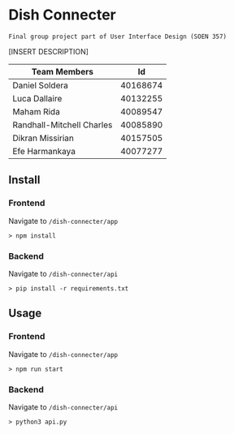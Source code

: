 # Dish Connecter
`Final group project part of User Interface Design (SOEN 357)`

[INSERT DESCRIPTION]

| Team Members |  Id |
| -- | -- |
| Daniel Soldera |  40168674 |
| Luca Dallaire   |  40132255 |
| Maham Rida   |  40089547 |
| Randhall-Mitchell Charles   |  40085890 |
| Dikran Missirian   |  40157505 |
| Efe Harmankaya   |  40077277 |

## Install

### Frontend

Navigate to `/dish-connecter/app`
```
> npm install
```
### Backend

Navigate to `/dish-connecter/api`
```
> pip install -r requirements.txt
```

## Usage

### Frontend
Navigate to `/dish-connecter/app`
```
> npm run start
```

### Backend
Navigate to `/dish-connecter/api`
```
> python3 api.py
```


